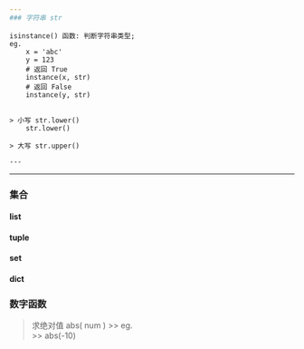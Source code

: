 ```yaml
---
### 字符串 str
```
    isinstance() 函数: 判断字符串类型;
    eg.
        x = 'abc'
        y = 123
        # 返回 True
        instance(x, str)
        # 返回 False
        instance(y, str)
```

> 小写 str.lower()
    str.lower()

> 大写 str.upper()

---
```

---
### 集合

#### list

#### tuple

#### set

#### dict

### 数字函数
> 求绝对值 abs( num )
    >> eg.<br/>
    >> abs(-10)


